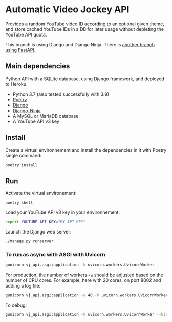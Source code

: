 # Automatic Video Jockey API

Provides a random YouTube video ID according to an optional given theme, and store cached YouTube IDs in a DB for later usage without depleting the YouTube API quota.

This branch is using Django and Django Ninja. There is [another branch using FastAPI](https://github.com/bolinocroustibat/vj-api/tree/fastapi).


## Main dependencies

Python API with a SQLite database, using Django framework, and deployed to Heroku.

- Python 3.7 (also tested successfully with 3.9)
- [Poetry](https://python-poetry.org/)
- [Django](https://www.djangoproject.com/)
- [Django-Ninja](https://django-ninja.rest-framework.com/)
- A MySQL or MariaDB database
- A YouTube API v3 key


## Install

Create a virtual environnement and install the dependencies in it with Poetry single command:
```sh
poetry install
```

## Run 

Activate the virtual environement:
```sh
poetry shell
```

Load your YouTube API v3 key in your environnement:
```sh
export YOUTUBE_API_KEY="MY_API_KEY"
```

Launch the Django web server:
```sh
./manage.py runserver
```


### To run as async with ASGI with Uvicorn

```sh
gunicorn vj_api.asgi:application -k uvicorn.workers.UvicornWorker
```

For production, the number of workers `-w` should be adjusted based on the number of CPU cores.
For example, here with 20 cores, on port 8002 and adding a log file:
```sh
gunicorn vj_api.asgi:application -w 40 -k uvicorn.workers.UvicornWorker --bind "0.0.0.0:8002"
```

To debug:
```sh
gunicorn vj_api.asgi:application -k uvicorn.workers.UvicornWorker --bind "0.0.0.0:8002" --log-level debug
```
